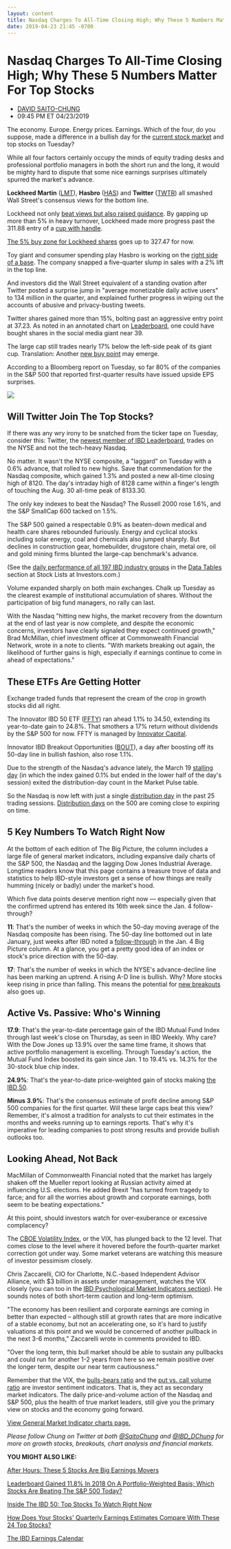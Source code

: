 ```yaml
---
layout: content
title: Nasdaq Charges To All-Time Closing High; Why These 5 Numbers Matter For Top Stocks
date: 2019-04-23 21:45 -0700
---
```



Nasdaq Charges To All-Time Closing High; Why These 5 Numbers Matter For Top Stocks
===================================================================================




* [DAVID SAITO-CHUNG](https://www.investors.com/author/chungd/ "Posts by DAVID SAITO-CHUNG")
* 09:45 PM ET 04/23/2019




The economy. Europe. Energy prices. Earnings. Which of the four, do you suppose, made a difference in a bullish day for the [current stock market](https://www.investors.com/market-trend/stock-market-today/stock-market-today-market-trends-best-stocks-buy-watch/) and top stocks on Tuesday?




While all four factors certainly occupy the minds of equity trading desks and professional portfolio managers in both the short run and the long, it would be mighty hard to dispute that some nice earnings surprises ultimately spurred the market's advance.


**Lockheed Martin** ([LMT](https://research.investors.com/quote.aspx?symbol=LMT)), **Hasbro** ([HAS](https://research.investors.com/quote.aspx?symbol=HAS)) and **Twitter** ([TWTR](https://research.investors.com/quote.aspx?symbol=TWTR)) all smashed Wall Street's consensus views for the bottom line.



Lockheed not only [beat views but also raised guidance](https://www.investors.com/research/ibd-industry-themes/lockheed-earnings-defense-stocks-northrop-grumman-general-dynamics-raytheon/). By gapping up more than 5% in heavy turnover, Lockheed made more progress past the 311.88 entry of a [cup with handle](https://www.investors.com/how-to-invest/investors-corner/how-to-buy-stocks-cup-with-handle-base-alibaba-stock-buy-point/).


[The 5% buy zone for Lockheed shares](https://www.investors.com/how-to-invest/investors-corner/nvidia-buy-range/) goes up to 327.47 for now.


Toy giant and consumer spending play Hasbro is working on the [right side of a base](https://www.investors.com/how-to-invest/investors-corner/how-to-trade-stocks-base-stock-charts/). The company snapped a five-quarter slump in sales with a 2% lift in the top line.


And investors did the Wall Street equivalent of a standing ovation after Twitter posted a surprise jump in "average monetizable daily active users" to 134 million in the quarter, and explained further progress in wiping out the accounts of abusive and privacy-busting tweets.


Twitter shares gained more than 15%, bolting past an aggressive entry point at 37.23. As noted in an annotated chart on [Leaderboard](https://leaderboard.investors.com/#/leaders/leadersnearabuypoint), one could have bought shares in the social media giant near 39.



The large cap still trades nearly 17% below the left-side peak of its giant cup. Translation: Another [new buy point](https://www.investors.com/how-to-invest/investors-corner/chart-reading-basics-how-a-buy-point-marks-a-time-of-opportunity/) may emerge.


According to a Bloomberg report on Tuesday, so far 80% of the companies in the S&P 500 that reported first-quarter results have issued upside EPS surprises.


![](https://www.investors.com/wp-content/uploads/2019/04/MP_042319-191x300.jpg)


Will Twitter Join The Top Stocks?
---------------------------------


If there was any wry irony to be snatched from the ticker tape on Tuesday, consider this: Twitter, the [newest member of IBD Leaderboard](https://leaderboard.investors.com/#/leaders/leadersnearabuypoint), trades on the NYSE and not the tech-heavy Nasdaq.


No matter. It wasn't the NYSE composite, a "laggard" on Tuesday with a 0.6% advance, that rolled to new highs. Save that commendation for the Nasdaq composite, which gained 1.3% and posted a new all-time closing high of 8120. The day's intraday high of 8128 came within a finger's length of touching the Aug. 30 all-time peak of 8133.30.


The only key indexes to beat the Nasdaq? The Russell 2000 rose 1.6%, and the S&P SmallCap 600 tacked on 1.5%.


The S&P 500 gained a respectable 0.9% as beaten-down medical and health care shares rebounded furiously. Energy and cyclical stocks including solar energy, coal and chemicals also jumped sharply. But declines in construction gear, homebuilder, drugstore chain, metal ore, oil and gold mining firms blunted the large-cap benchmark's advance.


(See the [daily performance of all 197 IBD industry groups](https://www.investors.com/data-tables/industry-group-rankings-apr-23-2019/) in the [Data Tables](https://www.investors.com/ibd-data-tables/) section at Stock Lists at Investors.com.)


Volume expanded sharply on both main exchanges. Chalk up Tuesday as the clearest example of institutional accumulation of shares. Without the participation of big fund managers, no rally can last.


With the Nasdaq "hitting new highs, the market recovery from the downturn at the end of last year is now complete, and despite the economic concerns, investors have clearly signaled they expect continued growth," Brad McMillan, chief investment officer at Commonwealth Financial Network, wrote in a note to clients. "With markets breaking out again, the likelihood of further gains is high, especially if earnings continue to come in ahead of expectations."


These ETFs Are Getting Hotter
-----------------------------


Exchange traded funds that represent the cream of the crop in growth stocks did all right.


The Innovator IBD 50 ETF ([FFTY](https://research.investors.com/quote.aspx?symbol=FFTY)) ran ahead 1.1% to 34.50, extending its year-to-date gain to 24.8%. That smothers a 17% return without dividends by the S&P 500 for now. FFTY is managed by [Innovator Capital](http://www.innovatoretfs.com/etf/?ticker=ffty).



Innovator IBD Breakout Opportunities ([BOUT](https://research.investors.com/quote.aspx?symbol=BOUT)), a day after boosting off its 50-day line in bullish fashion, also rose 1.1%.


Due to the strength of the Nasdaq's advance lately, the March 19 [stalling day](https://www.investors.com/how-to-invest/investors-corner/how-a-stalling-day-provides-a-sign-of-distribution-on-up-day/) (in which the index gained 0.1% but ended in the lower half of the day's session) exited the distribution-day count in the Market Pulse table.


So the Nasdaq is now left with just a single [distribution day](https://www.investors.com/how-to-invest/investors-corner/how-do-you-spot-a-major-market-top-easy-look-for-heavy-distribution/) in the past 25 trading sessions. [Distribution days](https://www.investors.com/how-to-invest/investors-corner/how-do-you-spot-a-major-market-top-easy-look-for-heavy-distribution/) on the 500 are coming close to expiring on time.


5 Key Numbers To Watch Right Now
--------------------------------


At the bottom of each edition of The Big Picture, the column includes a large file of general market indicators, including expansive daily charts of the S&P 500, the Nasdaq and the lagging Dow Jones Industrial Average. Longtime readers know that this page contains a treasure trove of data and statistics to help IBD-style investors get a sense of how things are really humming (nicely or badly) under the market's hood.


Which five data points deserve mention right now — especially given that the confirmed uptrend has entered its 16th week since the Jan. 4 follow-through?


**11**: That's the number of weeks in which the 50-day moving average of the Nasdaq composite has been rising. The 50-day line bottomed out in late January, just weeks after IBD noted a [follow-through](https://www.investors.com/how-to-invest/investors-corner/how-to-find-next-stock-market-bottom/) in the Jan. 4 Big Picture column. At a glance, you get a pretty good idea of an index or stock's price direction with the 50-day.


**17**: That's the number of weeks in which the NYSE's advance-decline line has been marking an uptrend. A rising A-D line is bullish. Why? More stocks keep rising in price than falling. This means the potential for [new breakouts](https://www.investors.com/how-to-invest/investors-corner/what-is-stock-breakout/) also goes up.


Active Vs. Passive: Who's Winning
---------------------------------


**17.9**: That's the year-to-date percentage gain of the IBD Mutual Fund Index through last week's close on Thursday, as seen in IBD Weekly. Why care? With the Dow Jones up 13.9% over the same time frame, it shows that active portfolio management is excelling. Through Tuesday's action, the Mutual Fund Index boosted its gain since Jan. 1 to 19.4% vs. 14.3% for the 30-stock blue chip index.


**24.9%**: That's the year-to-date price-weighted gain of stocks making [the IBD 50](https://research.investors.com/stock-lists/ibd-50/).


**Minus 3.9%**: That's the consensus estimate of profit decline among S&P 500 companies for the first quarter. Will these large caps beat this view? Remember, it's almost a tradition for analysts to cut their estimates in the months and weeks running up to earnings reports. That's why it's imperative for leading companies to post strong results and provide bullish outlooks too.


Looking Ahead, Not Back
-----------------------


MacMillan of Commonwealth Financial noted that the market has largely shaken off the Mueller report looking at Russian activity aimed at influencing U.S. elections. He added Brexit "has turned from tragedy to farce; and for all the worries about growth and corporate earnings, both seem to be beating expectations."


At this point, should investors watch for over-exuberance or excessive complacency?


The [CBOE Volatility Index](https://research.investors.com/psychological-market-indicators/chart?type=volatility), or the VIX, has plunged back to the 12 level. That comes close to the level where it hovered before the fourth-quarter market correction got under way. Some market veterans are watching this measure of investor pessimism closely.


Chris Zaccarelli, CIO for Charlotte, N.C.-based Independent Advisor Alliance, with $3 billion in assets under management, watches the VIX closely (you can too in the [IBD Psychological Market Indicators section](https://research.investors.com/psychological-market-indicators/)). He sounds notes of both short-term caution and long-term optimism.


"The economy has been resilient and corporate earnings are coming in better than expected – although still at growth rates that are more indicative of a stable economy, but not an accelerating one, so it's hard to justify valuations at this point and we would be concerned of another pullback in the next 3-6 months," Zaccarelli wrote in comments provided to IBD.


"Over the long term, this bull market should be able to sustain any pullbacks and could run for another 1-2 years from here so we remain positive over the longer term, despite our near term cautiousness."


Remember that the VIX, the [bulls-bears ratio](https://research.investors.com/psychological-market-indicators/chart?type=bullsbears) and the [put vs. call volume ratio](https://research.investors.com/psychological-market-indicators/chart?type=putcall) are investor sentiment indicators. That is, they act as secondary market indicators. The daily price-and-volume action of the Nasdaq and S&P 500, plus the health of true market leaders, still give you the primary view on stocks and the economy going forward.


[View General Market Indicator charts page.](https://www.investors.com/wp-content/uploads/2019/04/IBD2304152504GMI2.pdf)


*Please follow Chung on Twitter at both [@SaitoChung](https://twitter.com/SaitoChung) and [@IBD\_DChung](https://twitter.com/IBD_DChung) for more on growth stocks, breakouts, chart analysis and financial markets.*


**YOU MIGHT ALSO LIKE:**


[After Hours: These 5 Stocks Are Big Earnings Movers](https://www.investors.com/market-trend/stock-market-today/dow-jones-futures-current-stock-market-rally/)


[Leaderboard Gained 11.8% In 2018 On A Portfolio-Weighted Basis; Which Stocks Are Beating The S&P 500 Today?](https://leaderboard.investors.com/#/leaders/leaders)


[Inside The IBD 50: Top Stocks To Watch Right Now](https://www.investors.com/research/ibd-50-growth-stocks-to-watch/)


[How Does Your Stocks' Quarterly Earnings Estimates Compare With These 24 Top Stocks?](https://www.investors.com/stock-lists/ibd-50/how-much-top-stocks-grow-quarterly-earnings-compare-with-24-stock-market-leaders/)


[The IBD Earnings Calendar](https://www.investors.com/research/earnings-calendar-analyst-estimates-stocks-to-watch/)




